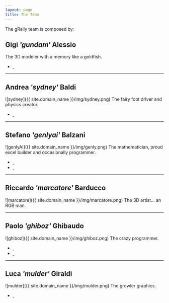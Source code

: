 ```yaml
---
layout: page
title: The Team
---
```


The gRally team is composed by:

## Gigi *'gundam'* Alessio
The 3D modeler with a memory like a goldfish.

<ul>
    <a href="https://twitter.com/GGA2014" target="_blank"><li class="fa fa-twitter">&nbsp;</li></a>
</ul>

---

## Andrea *'sydney'* Baldi
![sydney]({{ site.domain_name }}/img/sydney.png)
The fairy foot driver and physics creator.
<ul>
    <a href="http://www.andreabaldi.net" target="_blank"><li class="fa fa-globe">&nbsp;</li></a>
</ul>

---

## Stefano *'genlyai'* Balzani
![genlyAI]({{ site.domain_name }}/img/genly.png)
The mathematician, proud excel builder and occasionally programmer.

<ul>
    <a href="https://twitter.com/Genly_Ai" target="_blank"><li class="fa fa-twitter">&nbsp;</li></a>
    <a href="http://www.genlyai.net" target="_blank"><li class="fa fa-globe">&nbsp;</li></a>
</ul>

---

## Riccardo *'marcatore'* Barducco
![marcatore]({{ site.domain_name }}/img/marcatore.png)
The 3D artist... an RGB man.

---

## Paolo *'ghiboz'* Ghibaudo
![ghiboz]({{ site.domain_name }}/img/ghiboz.png)
The crazy programmer.

<ul>
    <a href="https://twitter.com/ghiboz" target="_blank"><li class="fa fa-twitter">&nbsp;</li></a>
    <a href="http://www.ghiboz.com" target="_blank"><li class="fa fa-globe">&nbsp;</li></a>
</ul>

---

## Luca *'mulder'* Giraldi
![mulder]({{ site.domain_name }}/img/mulder.png)
The growler graphics.

<ul>
    <a href="http://www.formulazero.it" target="_blank"><li class="fa fa-globe">&nbsp;</li></a>
</ul>
